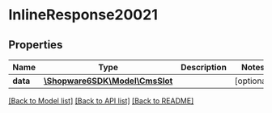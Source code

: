# InlineResponse20021

## Properties
Name | Type | Description | Notes
------------ | ------------- | ------------- | -------------
**data** | [**\Shopware6SDK\Model\CmsSlot**](CmsSlot.md) |  | [optional] 

[[Back to Model list]](../../README.md#documentation-for-models) [[Back to API list]](../../README.md#documentation-for-api-endpoints) [[Back to README]](../../README.md)

